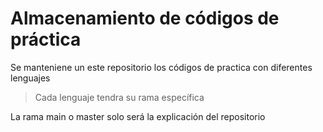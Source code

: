 # Almacenamiento de códigos de práctica

Se manteniene un este repositorio los códigos de practica con diferentes lenguajes

> Cada lenguaje tendra su rama específica

La rama main o master solo será la explicación del repositorio
